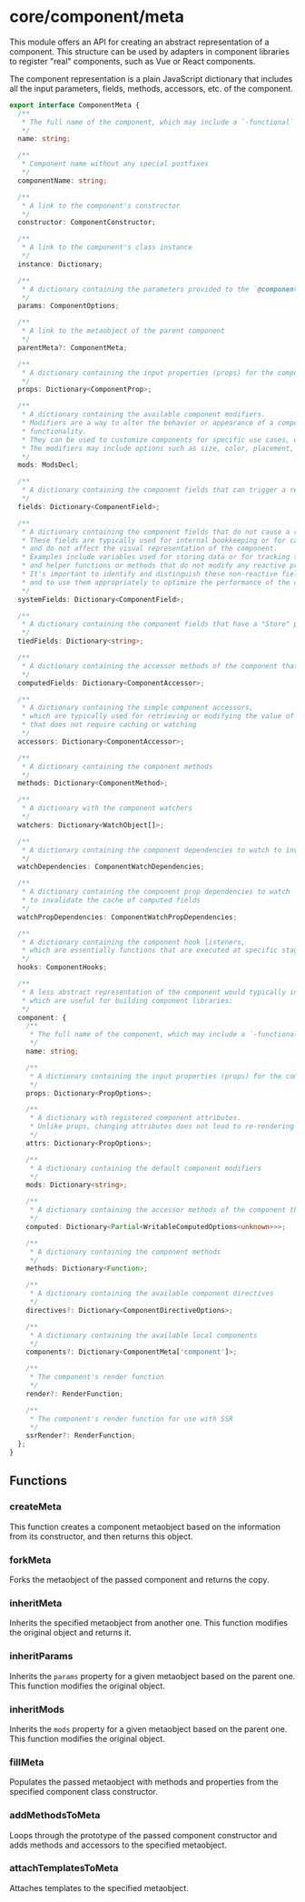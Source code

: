 # core/component/meta

This module offers an API for creating an abstract representation of a component.
This structure can be used by adapters in component libraries to register "real" components,
such as Vue or React components.

The component representation is a plain JavaScript dictionary that includes all the input parameters,
fields, methods, accessors, etc. of the component.

```typescript
export interface ComponentMeta {
  /**
   * The full name of the component, which may include a `-functional` postfix if the component is smart
   */
  name: string;

  /**
   * Component name without any special postfixes
   */
  componentName: string;

  /**
   * A link to the component's constructor
   */
  constructor: ComponentConstructor;

  /**
   * A link to the component's class instance
   */
  instance: Dictionary;

  /**
   * A dictionary containing the parameters provided to the `@component` decorator for the component
   */
  params: ComponentOptions;

  /**
   * A link to the metaobject of the parent component
   */
  parentMeta?: ComponentMeta;

  /**
   * A dictionary containing the input properties (props) for the component
   */
  props: Dictionary<ComponentProp>;

  /**
   * A dictionary containing the available component modifiers.
   * Modifiers are a way to alter the behavior or appearance of a component without changing its underlying
   * functionality.
   * They can be used to customize components for specific use cases, or to extend their capabilities.
   * The modifiers may include options such as size, color, placement, and other configurations.
   */
  mods: ModsDecl;

  /**
   * A dictionary containing the component fields that can trigger a re-rendering of the component
   */
  fields: Dictionary<ComponentField>;

  /**
   * A dictionary containing the component fields that do not cause a re-rendering of the component when they change.
   * These fields are typically used for internal bookkeeping or for caching computed values,
   * and do not affect the visual representation of the component.
   * Examples include variables used for storing data or for tracking the component's internal state,
   * and helper functions or methods that do not modify any reactive properties.
   * It's important to identify and distinguish these non-reactive fields from the reactive ones,
   * and to use them appropriately to optimize the performance of the component.
   */
  systemFields: Dictionary<ComponentField>;

  /**
   * A dictionary containing the component fields that have a "Store" postfix in their name
   */
  tiedFields: Dictionary<string>;

  /**
   * A dictionary containing the accessor methods of the component that support caching or watching
   */
  computedFields: Dictionary<ComponentAccessor>;

  /**
   * A dictionary containing the simple component accessors,
   * which are typically used for retrieving or modifying the value of a non-reactive property
   * that does not require caching or watching
   */
  accessors: Dictionary<ComponentAccessor>;

  /**
   * A dictionary containing the component methods
   */
  methods: Dictionary<ComponentMethod>;

  /**
   * A dictionary with the component watchers
   */
  watchers: Dictionary<WatchObject[]>;

  /**
   * A dictionary containing the component dependencies to watch to invalidate the cache of computed fields
   */
  watchDependencies: ComponentWatchDependencies;

  /**
   * A dictionary containing the component prop dependencies to watch
   * to invalidate the cache of computed fields
   */
  watchPropDependencies: ComponentWatchPropDependencies;

  /**
   * A dictionary containing the component hook listeners,
   * which are essentially functions that are executed at specific stages in the V4Fire component's lifecycle
   */
  hooks: ComponentHooks;

  /**
   * A less abstract representation of the component would typically include the following elements,
   * which are useful for building component libraries:
   */
  component: {
    /**
     * The full name of the component, which may include a `-functional` postfix if the component is smart
     */
    name: string;

    /**
     * A dictionary containing the input properties (props) for the component
     */
    props: Dictionary<PropOptions>;

    /**
     * A dictionary with registered component attributes.
     * Unlike props, changing attributes does not lead to re-rendering of the component template.
     */
    attrs: Dictionary<PropOptions>;

    /**
     * A dictionary containing the default component modifiers
     */
    mods: Dictionary<string>;

    /**
     * A dictionary containing the accessor methods of the component that support caching or watching
     */
    computed: Dictionary<Partial<WritableComputedOptions<unknown>>>;

    /**
     * A dictionary containing the component methods
     */
    methods: Dictionary<Function>;

    /**
     * A dictionary containing the available component directives
     */
    directives?: Dictionary<ComponentDirectiveOptions>;

    /**
     * A dictionary containing the available local components
     */
    components?: Dictionary<ComponentMeta['component']>;

    /**
     * The component's render function
     */
    render?: RenderFunction;

    /**
     * The component's render function for use with SSR
     */
    ssrRender?: RenderFunction;
  };
}
```

## Functions

### createMeta

This function creates a component metaobject based on the information from its constructor,
and then returns this object.

### forkMeta

Forks the metaobject of the passed component and returns the copy.

### inheritMeta

Inherits the specified metaobject from another one.
This function modifies the original object and returns it.

### inheritParams

Inherits the `params` property for a given metaobject based on the parent one.
This function modifies the original object.

### inheritMods

Inherits the `mods` property for a given metaobject based on the parent one.
This function modifies the original object.

### fillMeta

Populates the passed metaobject with methods and properties from the specified component class constructor.

### addMethodsToMeta

Loops through the prototype of the passed component constructor and
adds methods and accessors to the specified metaobject.

### attachTemplatesToMeta

Attaches templates to the specified metaobject.
